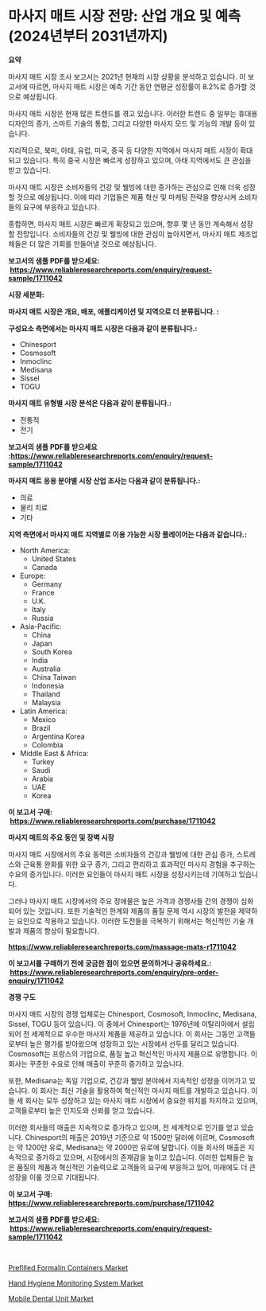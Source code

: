<p><h1>마사지 매트 시장 전망: 산업 개요 및 예측 (2024년부터 2031년까지)</h1></p><p><strong>요약</strong></p>
<p><p>마사지 매트 시장 조사 보고서는 2021년 현재의 시장 상황을 분석하고 있습니다. 이 보고서에 따르면, 마사지 매트 시장은 예측 기간 동안 연평균 성장률이 8.2%로 증가할 것으로 예상됩니다.</p><p>마사지 매트 시장은 현재 많은 트렌드를 겪고 있습니다. 이러한 트렌드 중 일부는 휴대용 디자인의 증가, 스마트 기술의 통합, 그리고 다양한 마사지 모드 및 기능의 개발 등이 있습니다.</p><p>지리적으로, 북미, 아태, 유럽, 미국, 중국 등 다양한 지역에서 마사지 매트 시장이 확대되고 있습니다. 특히 중국 시장은 빠르게 성장하고 있으며, 아태 지역에서도 큰 관심을 받고 있습니다.</p><p>마사지 매트 시장은 소비자들의 건강 및 웰빙에 대한 증가하는 관심으로 인해 더욱 성장할 것으로 예상됩니다. 이에 따라 기업들은 제품 혁신 및 마케팅 전략을 향상시켜 소비자들의 요구에 부응하고 있습니다.</p><p>종합하면, 마사지 매트 시장은 빠르게 확장되고 있으며, 향후 몇 년 동안 계속해서 성장할 전망입니다. 소비자들의 건강 및 웰빙에 대한 관심이 높아지면서, 마사지 매트 제조업체들은 더 많은 기회를 만들어낼 것으로 예상됩니다.</p></p>
<p><strong>보고서의 샘플 PDF를 받으세요: &nbsp;<a href="https://www.reliableresearchreports.com/enquiry/request-sample/1711042">https://www.reliableresearchreports.com/enquiry/request-sample/1711042</a></strong></p>
<p><strong>시장 세분화:</strong></p>
<p><strong> 마사지 매트 시장은 개요, 배포, 애플리케이션 및 지역으로 더 분류됩니다. :</strong></p>
<p><strong>구성요소 측면에서는 마사지 매트 시장은 다음과 같이 분류됩니다.:</strong></p>
<p><ul><li>Chinesport</li><li>Cosmosoft</li><li>Inmoclinc</li><li>Medisana</li><li>Sissel</li><li>TOGU</li></ul></p>
<p><strong> 마사지 매트 유형별 시장 분석은 다음과 같이 분류됩니다.:</strong></p>
<p><ul><li>전통적</li><li>전기</li></ul></p>
<p><strong>보고서의 샘플 PDF를 받으세요 :<a href="https://www.reliableresearchreports.com/enquiry/request-sample/1711042">https://www.reliableresearchreports.com/enquiry/request-sample/1711042</a></strong></p>
<p><strong> 마사지 매트 응용 분야별 시장 산업 조사는 다음과 같이 분류됩니다.:</strong></p>
<p><ul><li>의료</li><li>물리 치료</li><li>기타</li></ul></p>
<p><strong>지역 측면에서 마사지 매트 지역별로 이용 가능한 시장 플레이어는 다음과 같습니다.:</strong></p>
<p><ul>
    <li>
        North America:
        <ul>
            <li>United States</li>
            <li>Canada</li>
        </ul>
    </li>
    <li>
        Europe:
        <ul>
            <li>Germany</li>
            <li>France</li>
            <li>U.K.</li>
            <li>Italy</li>
            <li>Russia</li>
        </ul>
    </li>
    <li>
        Asia-Pacific:
        <ul>
            <li>China</li>
            <li>Japan</li>
            <li>South Korea</li>
            <li>India</li>
            <li>Australia</li>
            <li>China Taiwan</li>
            <li>Indonesia</li>
            <li>Thailand</li>
            <li>Malaysia</li>
        </ul>
    </li>
    <li>
        Latin America:
        <ul>
            <li>Mexico</li>
            <li>Brazil</li>
            <li>Argentina Korea</li>
            <li>Colombia</li>
        </ul>
    </li>
    <li>
        Middle East & Africa:
        <ul>
            <li>Turkey</li>
            <li>Saudi</li>
            <li>Arabia</li>
            <li>UAE</li>
            <li>Korea</li>
        </ul>
    </li>
    </ul></p>
<p><strong>이 보고서 구매: &nbsp;<a href="https://www.reliableresearchreports.com/purchase/1711042">https://www.reliableresearchreports.com/purchase/1711042</a></strong></p>
<p><strong>마사지 매트의 주요 동인 및 장벽 시장</strong></p>
<p><p>마사지 매트 시장에서의 주요 동력은 소비자들의 건강과 웰빙에 대한 관심 증가, 스트레스와 근육통 완화를 위한 요구 증가, 그리고 편리하고 효과적인 마사지 경험을 추구하는 수요의 증가입니다. 이러한 요인들이 마사지 매트 시장을 성장시키는데 기여하고 있습니다. </p><p>그러나 마사지 매트 시장에서의 주요 장애물은 높은 가격과 경쟁사들 간의 경쟁이 심화되어 있는 것입니다. 또한 기술적인 한계와 제품의 품질 문제 역시 시장의 발전을 제약하는 요인으로 작용하고 있습니다. 이러한 도전들을 극복하기 위해서는 혁신적인 기술 개발과 제품의 향상이 필요합니다.</p></p>
<p><strong><a href="https://www.reliableresearchreports.com/massage-mats-r1711042">https://www.reliableresearchreports.com/massage-mats-r1711042</a></strong></p>
<p><strong>이 보고서를 구매하기 전에 궁금한 점이 있으면 문의하거나 공유하세요.: &nbsp;<a href="https://www.reliableresearchreports.com/enquiry/pre-order-enquiry/1711042">https://www.reliableresearchreports.com/enquiry/pre-order-enquiry/1711042</a></strong></p>
<p><strong>경쟁 구도</strong></p>
<p><p>마사지 매트 시장의 경쟁 업체로는 Chinesport, Cosmosoft, Inmoclinc, Medisana, Sissel, TOGU 등이 있습니다. 이 중에서 Chinesport는 1976년에 이탈리아에서 설립되어 전 세계적으로 우수한 마사지 제품을 제공하고 있습니다. 이 회사는 그동안 고객들로부터 높은 평가를 받아왔으며 성장하고 있는 시장에서 선두를 달리고 있습니다. Cosmosoft는 프랑스의 기업으로, 품질 높고 혁신적인 마사지 제품으로 유명합니다. 이 회사는 꾸준한 수요로 인해 매출이 꾸준히 증가하고 있습니다.</p><p>또한, Medisana는 독일 기업으로, 건강과 웰빙 분야에서 지속적인 성장을 이어가고 있습니다. 이 회사는 최신 기술을 활용하여 혁신적인 마사지 매트를 개발하고 있습니다. 이들 세 회사는 모두 성장하고 있는 마사지 매트 시장에서 중요한 위치를 차지하고 있으며, 고객들로부터 높은 인지도와 신뢰를 얻고 있습니다.</p><p>이러한 회사들의 매출은 지속적으로 증가하고 있으며, 전 세계적으로 인기를 얻고 있습니다. Chinesport의 매출은 2019년 기준으로 약 1500만 달러에 이르며, Cosmosoft는 약 1200만 유로, Medisana는 약 2000만 유로에 달합니다. 이들 회사의 매출은 지속적으로 증가하고 있으며, 시장에서의 존재감을 높이고 있습니다. 이러한 업체들은 높은 품질의 제품과 혁신적인 기술력으로 고객들의 요구에 부응하고 있어, 미래에도 더 큰 성장을 이룰 것으로 기대됩니다.</p></p>
<p><strong>이 보고서 구매: &nbsp; <a href="https://www.reliableresearchreports.com/purchase/1711042">https://www.reliableresearchreports.com/purchase/1711042</a></strong></p>
<p><strong>보고서의 샘플 PDF를 받으세요: &nbsp;<a href="https://www.reliableresearchreports.com/enquiry/request-sample/1711042">https://www.reliableresearchreports.com/enquiry/request-sample/1711042</a></strong><strong></strong></p>
<p>&nbsp;</p>
<p><p><a href="https://www.linkedin.com/pulse/prefilled-formalin-containers-market-size-outlook-forecast-zapwe?trackingId=KUWyid%2Bvmf12v22nqyj0Yw%3D%3D">Prefilled Formalin Containers Market</a></p><p><a href="https://www.linkedin.com/pulse/hand-hygiene-monitoring-system-market-competitive-analysis-w7cie?trackingId=wJ59Os1wmTUjLtzBTC6J3g%3D%3D">Hand Hygiene Monitoring System Market</a></p><p><a href="https://www.linkedin.com/pulse/mobile-dental-unit-market-analysis-its-cagr-segmentation-b1pue?trackingId=wnXW2C3J%2FZRs0%2BgzVBiqqQ%3D%3D">Mobile Dental Unit Market</a></p></p>
